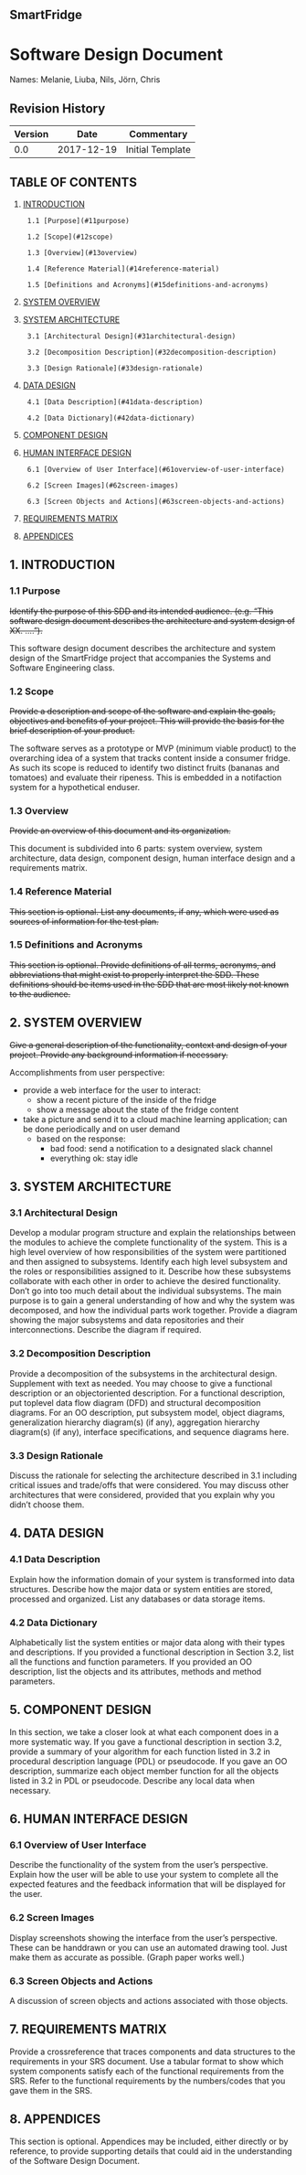 ## SmartFridge
# Software Design Document
Names: Melanie, Liuba, Nils, Jörn, Chris  

<div style="page-break-after: always;"></div>

## Revision History
| Version 	| Date		| Commentary									|
|---------------|---------------|-------------------------------------------------------------------------------|
| 0.0		| 2017-12-19	| Initial Template									|

<div style="page-break-after: always;"></div>

## TABLE OF CONTENTS
1. [INTRODUCTION](#1introduction)
        
        1.1 [Purpose](#11purpose)
        
        1.2 [Scope](#12scope)
        
        1.3 [Overview](#13overview)
        
        1.4 [Reference Material](#14reference-material)
        
        1.5 [Definitions and Acronyms](#15definitions-and-acronyms)

2. [SYSTEM OVERVIEW](#2system-overview)

3. [SYSTEM ARCHITECTURE](#3system-architecture)

        3.1 [Architectural Design](#31architectural-design)

        3.2 [Decomposition Description](#32decomposition-description)

        3.3 [Design Rationale](#33design-rationale)

4. [DATA DESIGN](#4data-design)

        4.1 [Data Description](#41data-description)

        4.2 [Data Dictionary](#42data-dictionary)

5. [COMPONENT DESIGN](#5component-design)

6. [HUMAN INTERFACE DESIGN](#6human-interface-design)

        6.1 [Overview of User Interface](#61overview-of-user-interface)

        6.2 [Screen Images](#62screen-images)

        6.3 [Screen Objects and Actions](#63screen-objects-and-actions)

7. [REQUIREMENTS MATRIX](#7requirements-matrix)

8. [APPENDICES](#8appendices)

<div style="page-break-after: always;"></div>

## 1. INTRODUCTION
### 1.1 Purpose
~~Identify the purpose of this SDD and its intended audience. (e.g. “This software design document describes the architecture and system design of XX. ….”).~~

This software design document describes the architecture and system design of the SmartFridge project  that accompanies the Systems and Software Engineering class.

### 1.2 Scope
~~Provide a description and scope of the software and explain the goals, objectives and benefits of your project. This will provide the basis for the brief description of your product.~~

The software serves as a prototype or MVP (minimum viable product) to the overarching idea of a system that tracks content inside a consumer fridge. As such its scope is reduced to identify two distinct fruits (bananas and tomatoes) and evaluate their ripeness. This is embedded in a notifaction system for a hypothetical enduser.

### 1.3 Overview
~~Provide an overview of this document and its organization.~~

This document is subdivided into 6 parts: system overview, system architecture, data design, component design, human interface design and a requirements matrix.

### 1.4 Reference Material
~~This section is optional.
List any documents, if any, which were used as sources of information for the test plan.~~

### 1.5 Definitions and Acronyms
~~This section is optional.
Provide definitions of all terms, acronyms, and abbreviations that might exist to properly interpret the SDD. These definitions should be items used in the SDD that are most likely not known to the audience.~~

## 2. SYSTEM OVERVIEW
~~Give a general description of the functionality, context and design of your project. Provide any background information if necessary.~~

Accomplishments from user perspective:
- provide a web interface for the user to interact:
  - show a recent picture of the inside of the fridge
  - show a message about the state of the fridge content
- take a picture and send it to a cloud machine learning application; can be done periodically and on user demand
  - based on the response:
    - bad food: send a notification to a designated slack channel
    - everything ok: stay idle

## 3. SYSTEM ARCHITECTURE
### 3.1 Architectural Design
Develop a modular program structure and explain the relationships between the modules to achieve the complete functionality of the system. This is a high level overview of how responsibilities of the system were partitioned and then assigned to subsystems. Identify each high level subsystem and the roles or responsibilities assigned to it. Describe how these subsystems collaborate with each other in order to achieve the desired functionality. Don’t go
into too much detail about the individual subsystems. The main purpose is to gain a general understanding of how and why the system was decomposed, and how the individual parts work together. Provide a diagram showing the major subsystems and data repositories and their interconnections. Describe the diagram if required.


### 3.2 Decomposition Description
Provide a decomposition of the subsystems in the architectural design. Supplement with text as needed. You may choose to give a functional description or an object­oriented description.
For a functional description, put top­level data flow diagram (DFD) and structural decomposition diagrams. For an OO description, put subsystem model, object diagrams, generalization hierarchy diagram(s) (if any), aggregation hierarchy diagram(s) (if any), interface specifications, and sequence diagrams here.

### 3.3 Design Rationale
Discuss the rationale for selecting the architecture described in 3.1 including critical issues and trade/offs that were considered. You may discuss other architectures that were considered, provided that you explain why you didn’t choose them.

## 4. DATA DESIGN
### 4.1 Data Description
Explain how the information domain of your system is transformed into data structures.
Describe how the major data or system entities are stored, processed and organized. List any databases or data storage items.

### 4.2 Data Dictionary
Alphabetically list the system entities or major data along with their types and descriptions. If you provided a functional description in Section 3.2, list all the functions and function parameters. If you provided an OO description, list the objects and its attributes, methods and
method parameters.

## 5. COMPONENT DESIGN
In this section, we take a closer look at what each component does in a more systematic way. If you gave a functional description in section 3.2, provide a summary of your algorithm for each function listed in 3.2 in procedural description language (PDL) or pseudocode. If you gave an OO description, summarize each object member function for all the objects listed in 3.2 in PDL
or pseudocode. Describe any local data when necessary.

## 6. HUMAN INTERFACE DESIGN
### 6.1 Overview of User Interface
Describe the functionality of the system from the user’s perspective. Explain how the user will be able to use your system to complete all the expected features and the feedback information that will be displayed for the user.

### 6.2 Screen Images
Display screenshots showing the interface from the user’s perspective. These can be handdrawn or you can use an automated drawing tool. Just make them as accurate as possible.
(Graph paper works well.)

### 6.3 Screen Objects and Actions
A discussion of screen objects and actions associated with those objects.

## 7. REQUIREMENTS MATRIX
Provide a cross­reference that traces components and data structures to the requirements in your SRS document.
Use a tabular format to show which system components satisfy each of the functional requirements from the SRS. Refer to the functional requirements by the numbers/codes that you gave them in the SRS.

## 8. APPENDICES
This section is optional.
Appendices may be included, either directly or by reference, to provide supporting details that could aid in the understanding of the Software Design Document.
